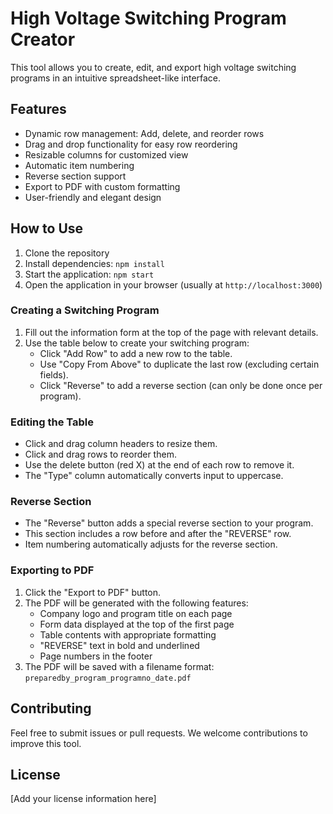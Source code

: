 # High Voltage Switching Program Creator

This tool allows you to create, edit, and export high voltage switching programs in an intuitive spreadsheet-like interface.

## Features
- Dynamic row management: Add, delete, and reorder rows
- Drag and drop functionality for easy row reordering
- Resizable columns for customized view
- Automatic item numbering
- Reverse section support
- Export to PDF with custom formatting
- User-friendly and elegant design

## How to Use

1. Clone the repository
2. Install dependencies: `npm install`
3. Start the application: `npm start`
4. Open the application in your browser (usually at `http://localhost:3000`)

### Creating a Switching Program

1. Fill out the information form at the top of the page with relevant details.
2. Use the table below to create your switching program:
   - Click "Add Row" to add a new row to the table.
   - Use "Copy From Above" to duplicate the last row (excluding certain fields).
   - Click "Reverse" to add a reverse section (can only be done once per program).

### Editing the Table

- Click and drag column headers to resize them.
- Click and drag rows to reorder them.
- Use the delete button (red X) at the end of each row to remove it.
- The "Type" column automatically converts input to uppercase.

### Reverse Section

- The "Reverse" button adds a special reverse section to your program.
- This section includes a row before and after the "REVERSE" row.
- Item numbering automatically adjusts for the reverse section.

### Exporting to PDF

1. Click the "Export to PDF" button.
2. The PDF will be generated with the following features:
   - Company logo and program title on each page
   - Form data displayed at the top of the first page
   - Table contents with appropriate formatting
   - "REVERSE" text in bold and underlined
   - Page numbers in the footer
3. The PDF will be saved with a filename format: `preparedby_program_programno_date.pdf`

## Contributing

Feel free to submit issues or pull requests. We welcome contributions to improve this tool.

## License

[Add your license information here]